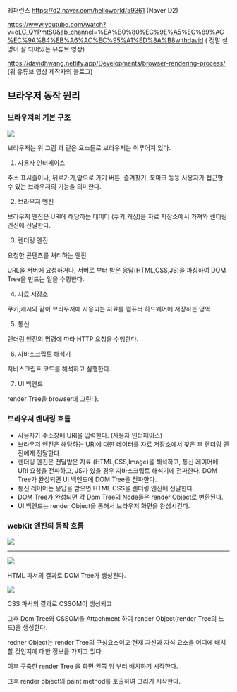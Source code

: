 레퍼런스
https://d2.naver.com/helloworld/59361 (Naver D2)

https://www.youtube.com/watch?v=oLC_QYPmtS0&ab_channel=%EA%B0%80%EC%9E%A5%EC%89%AC%EC%9A%B4%EB%A6%AC%EC%95%A1%ED%8A%B8withdavid ( 정말 설명이 잘 되어있는 유튜브 영상)

https://davidhwang.netlify.app/Developments/browser-rendering-process/ (위 유튜브 영상 제작자의 블로그)

## 브라우저 동작 원리

### 브라우저의 기본 구조

![](https://i.imgur.com/Bj0x7AH.png)

브라우저는 위 그림 과 같은 요소들로 브라우저는 이루어져 있다.

1. 사용자 인터페이스

주소 표시줄이나, 뒤로가기,앞으로 가기 버튼, 즐겨찾기, 북마크 등등 사용자가 접근할 수 있는 브라우저의 기능을 의미한다.

2. 브라우저 엔진

브라우저 엔진은 URI에 해당하는 데이터 (쿠키,캐싱)을 자료 저장소에서 가져와 렌더링 엔진에 전달한다.

3. 렌더링 엔진

요청한 콘텐츠를 처리하는 엔진

URL을 서버에 요청하거나, 서버로 부터 받은 응답(HTML,CSS,JS)을 파싱하여 DOM Tree을 만드는 일을 수행한다.

4. 자료 저장소

쿠키,캐시와 같이 브라우저에 사용되는 자료를 컴퓨터 하드웨어에 저장하는 영역

5. 통신

렌더링 엔진의 명령에 따라 HTTP 요청을 수행한다.

6. 자바스크립트 해석기

자바스크립트 코드를 해석하고 실행한다.

7. UI 백엔드

render Tree을 browser에 그린다.

### 브라우저 렌더링 흐름

- 사용자가 주소창에 URI을 입력한다. (사용자 인터페이스)
- 브라우저 엔진은 해당하는 URI에 대한 데이터를 자료 저장소에서 찾은 후 렌더링 엔진에게 전달한다.
- 렌더링 엔진은 전달받은 자료 (HTML,CSS,Image)을 해석하고, 통신 레이어에 URI 요청을 전파하고, JS가 있을 경우 자바스크립트 해석기에 전파한다. DOM Tree가 완성되면 UI 백엔드에 DOM Tree을 전파한다.
- 통신 레이어는 응답을 받으면 HTML CSS을 렌더링 엔진에 전달한다.
- DOM Tree가 완성되면 각 Dom Tree의 Node들은 render Object로 변환된다.
- UI 백엔드는 render Object을 통해서 브라우저 화면을 완성시킨다.

### webKit 엔진의 동작 흐름

![](https://i.imgur.com/7pibD4Z.png)

---

![](https://i.imgur.com/vEsgkQE.png)

HTML 파서의 결과로 DOM Tree가 생성된다.

![](https://i.imgur.com/nMLgVQ6.png)

CSS 파서의 결과로 CSSOM이 생성되고

그후 Dom Tree와 CSSOM을 Attachment 하여 render Object(render Tree의 노드)을 생성한다.

redner Object는 render Tree의 구성요소이고 현재 자신과 자식 요소을 어디에 배치 할 것인지에 대한 정보를 가지고 있다.

이후 구축한 render Tree 을 화면 왼쪽 위 부터 배치하기 시작한다.

그후 render object의 paint method를 호출하여 그리기 시작한다.
